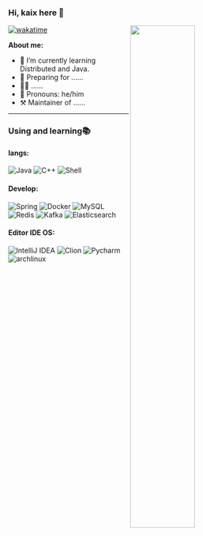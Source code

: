 ### Hi, kaix here 👋
[![wakatime](https://wakatime.com/badge/user/16e81593-c1d1-4caf-b9db-afe1b7198789.svg)](https://wakatime.com/@16e81593-c1d1-4caf-b9db-afe1b7198789)
<img align="right" width="51%" src="https://github-readme-stats.vercel.app/api?username=kaixin2&show_icons=true&icon_color=CE1D2D&text_color=718096&bg_color=ffffff&hide_title=true" />

**About me:**

- 🌱 I’m currently learning Distributed and Java.
- 🔭 Preparing for ......
- 👨‍🔬 ......
- 🧑 Pronouns: he/him
- ⚒️ Maintainer of ......
---

### Using and learning📚
 <!--START_SECTION:waka-->
  <!--END_SECTION:waka-->
<!-- <img align="right" width="51%" src="https://readme-card.imp2002.com/api/wakatime?username=imp2002&layout=compact&langs_count=8&show_icons=true&icon_color=CE1D2D&text_color=718096&bg_color=ffffff&custom_title=Week%20Code%20Time"/> -->

#### langs:
<!-- **Langs:** -->
![Java](https://img.shields.io/badge/Java-ED8B00?style=flat-square&logo=java&logoColor=white)
![C++](http://img.shields.io/badge/-C++-FF7F50?style=flat-square&logo=c%2B%2B&logoColor=#ffffff)
![Shell](http://img.shields.io/badge/-Shell-FF7F50?style=flat-square&logo=shell&logoColor=black)
<!-- ![Python](http://img.shields.io/badge/-Python-FF7F50?style=flat-square&logo=python&logoColor=black) -->

#### Develop:
<!-- **Develop:** -->
![Spring](http://img.shields.io/badge/-Spring-6DB33F?style=flat-square&logo=spring&logoColor=ffffff)
![Docker](https://img.shields.io/badge/-Docker-2C2255?style=flat-square&logo=docker)
![MySQL](https://img.shields.io/badge/-MySQL-5391FE?style=flat-square&logo=mysql&logoColor=ffffff)
![Redis](https://img.shields.io/badge/-Redis-DC382D?style=flat-square&logo=redis&logoColor=ffffff)
![Kafka](https://img.shields.io/badge/-Kafka-231F20?style=flat-square&logo=ApacheKafka&logoColor=white)
![Elasticsearch](https://img.shields.io/badge/-Elasticsearch-005571?style=flat-square&logo=Elasticsearch&logoColor=white)
#### Editor IDE OS:
<!-- **Editor IDE OS:** -->
![IntelliJ IDEA](http://img.shields.io/badge/-IntelliJ%20IDEA-000000?style=flat-square&logo=intellij-idea&logoColor=ffffff)
![Clion](http://img.shields.io/badge/-Clion-000000?style=flat-square&logo=Clion&logoColor=ffffff)
![Pycharm](http://img.shields.io/badge/-Pycharm-000000?style=flat-square&logo=Pycharm&logoColor=ffffff)
![archlinux](http://img.shields.io/badge/-Arch%20Linux-0078D6?style=flat-square&logo=archlinux&logoColor=ffffff)
